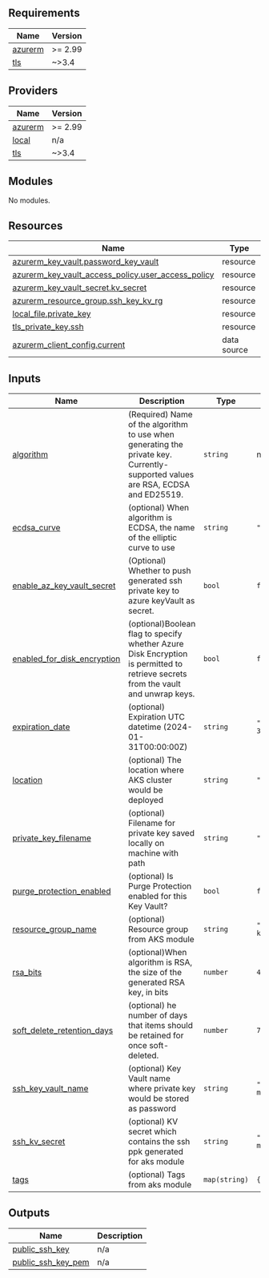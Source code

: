 ## Requirements

| Name | Version |
|------|---------|
| <a name="requirement_azurerm"></a> [azurerm](#requirement\_azurerm) | >= 2.99 |
| <a name="requirement_tls"></a> [tls](#requirement\_tls) | ~>3.4 |

## Providers

| Name | Version |
|------|---------|
| <a name="provider_azurerm"></a> [azurerm](#provider\_azurerm) | >= 2.99 |
| <a name="provider_local"></a> [local](#provider\_local) | n/a |
| <a name="provider_tls"></a> [tls](#provider\_tls) | ~>3.4 |

## Modules

No modules.

## Resources

| Name | Type |
|------|------|
| [azurerm_key_vault.password_key_vault](https://registry.terraform.io/providers/hashicorp/azurerm/latest/docs/resources/key_vault) | resource |
| [azurerm_key_vault_access_policy.user_access_policy](https://registry.terraform.io/providers/hashicorp/azurerm/latest/docs/resources/key_vault_access_policy) | resource |
| [azurerm_key_vault_secret.kv_secret](https://registry.terraform.io/providers/hashicorp/azurerm/latest/docs/resources/key_vault_secret) | resource |
| [azurerm_resource_group.ssh_key_kv_rg](https://registry.terraform.io/providers/hashicorp/azurerm/latest/docs/resources/resource_group) | resource |
| [local_file.private_key](https://registry.terraform.io/providers/hashicorp/local/latest/docs/resources/file) | resource |
| [tls_private_key.ssh](https://registry.terraform.io/providers/hashicorp/tls/latest/docs/resources/private_key) | resource |
| [azurerm_client_config.current](https://registry.terraform.io/providers/hashicorp/azurerm/latest/docs/data-sources/client_config) | data source |

## Inputs

| Name | Description | Type | Default | Required |
|------|-------------|------|---------|:--------:|
| <a name="input_algorithm"></a> [algorithm](#input\_algorithm) | (Required) Name of the algorithm to use when generating the private key. Currently-supported values are RSA, ECDSA and ED25519. | `string` | n/a | yes |
| <a name="input_ecdsa_curve"></a> [ecdsa\_curve](#input\_ecdsa\_curve) | (optional)  When algorithm is ECDSA, the name of the elliptic curve to use | `string` | `"P224"` | no |
| <a name="input_enable_az_key_vault_secret"></a> [enable\_az\_key\_vault\_secret](#input\_enable\_az\_key\_vault\_secret) | (Optional) Whether to push generated ssh private key to azure keyVault as secret. | `bool` | `false` | no |
| <a name="input_enabled_for_disk_encryption"></a> [enabled\_for\_disk\_encryption](#input\_enabled\_for\_disk\_encryption) | (optional)Boolean flag to specify whether Azure Disk Encryption is permitted to retrieve secrets from the vault and unwrap keys. | `bool` | `false` | no |
| <a name="input_expiration_date"></a> [expiration\_date](#input\_expiration\_date) | (optional) Expiration UTC datetime (2024-01-31T00:00:00Z) | `string` | `"2024-01-31T00:00:00Z"` | no |
| <a name="input_location"></a> [location](#input\_location) | (optional) The location where AKS cluster would be deployed | `string` | `"westeurope"` | no |
| <a name="input_private_key_filename"></a> [private\_key\_filename](#input\_private\_key\_filename) | (optional) Filename for private key saved locally on machine with path | `string` | `"./private_ssh_key"` | no |
| <a name="input_purge_protection_enabled"></a> [purge\_protection\_enabled](#input\_purge\_protection\_enabled) | (optional) Is Purge Protection enabled for this Key Vault? | `bool` | `false` | no |
| <a name="input_resource_group_name"></a> [resource\_group\_name](#input\_resource\_group\_name) | (optional) Resource group from AKS module | `string` | `"kv-auto-ssh-ppk-key"` | no |
| <a name="input_rsa_bits"></a> [rsa\_bits](#input\_rsa\_bits) | (optional)When algorithm is RSA, the size of the generated RSA key, in bits | `number` | `4096` | no |
| <a name="input_soft_delete_retention_days"></a> [soft\_delete\_retention\_days](#input\_soft\_delete\_retention\_days) | (optional) he number of days that items should be retained for once soft-deleted. | `number` | `7` | no |
| <a name="input_ssh_key_vault_name"></a> [ssh\_key\_vault\_name](#input\_ssh\_key\_vault\_name) | (optional) Key Vault name where private key would be stored as password | `string` | `"kv-ssh-key-aks-module"` | no |
| <a name="input_ssh_kv_secret"></a> [ssh\_kv\_secret](#input\_ssh\_kv\_secret) | (optional) KV secret which contains the ssh ppk generated for aks module | `string` | `"secret-ppk-aks-module"` | no |
| <a name="input_tags"></a> [tags](#input\_tags) | (optional) Tags from aks module | `map(string)` | `{}` | no |

## Outputs

| Name | Description |
|------|-------------|
| <a name="output_public_ssh_key"></a> [public\_ssh\_key](#output\_public\_ssh\_key) | n/a |
| <a name="output_public_ssh_key_pem"></a> [public\_ssh\_key\_pem](#output\_public\_ssh\_key\_pem) | n/a |
